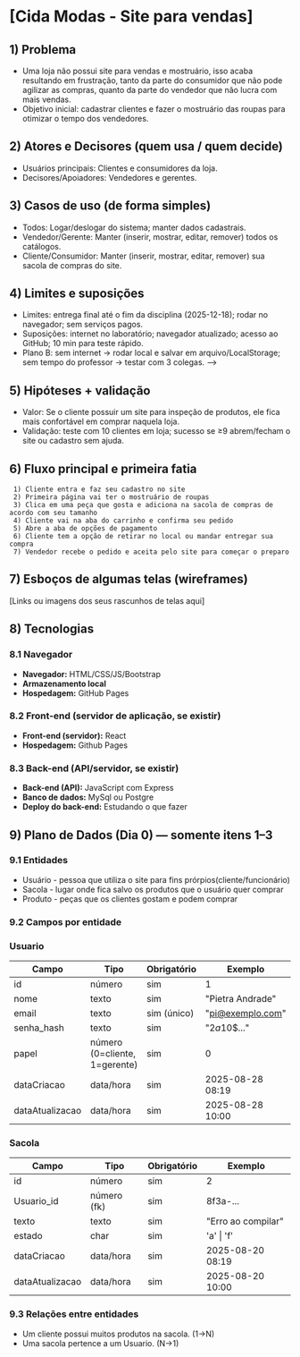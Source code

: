 # [Cida Modas - Site para vendas]

## 1) Problema
- Uma loja não possui site para vendas e mostruário, isso acaba resultando 
   em frustração, tanto da parte do consumidor que não pode agilizar as compras, 
   quanto da parte do vendedor que não lucra com mais vendas.
- Objetivo inicial: cadastrar clientes e fazer o mostruário das roupas para otimizar o tempo dos vendedores.
     

## 2) Atores e Decisores (quem usa / quem decide)
- Usuários principais: Clientes e consumidores da loja.
- Decisores/Apoiadores: Vendedores e gerentes.

## 3) Casos de uso (de forma simples)
- Todos: Logar/deslogar do sistema; manter dados cadastrais.
- Vendedor/Gerente: Manter (inserir, mostrar, editar, remover) todos os catálogos.
- Cliente/Consumidor: Manter (inserir, mostrar, editar, remover) sua sacola de compras do site.

## 4) Limites e suposições
- Limites: entrega final até o fim da disciplina (2025-12-18); rodar no navegador; sem serviços pagos.
- Suposições: internet no laboratório; navegador atualizado; acesso ao GitHub; 10 min para teste rápido.
- Plano B: sem internet → rodar local e salvar em arquivo/LocalStorage; sem tempo do professor → testar com 3 colegas. -->

## 5) Hipóteses + validação
- Valor: Se o cliente possuir um site para inspeção de produtos, ele fica mais confortável em comprar naquela loja.
- Validação: teste com 10 clientes em loja; sucesso se ≥9 abrem/fecham o site ou cadastro sem ajuda.

## 6) Fluxo principal e primeira fatia
     1) Cliente entra e faz seu cadastro no site
     2) Primeira página vai ter o mostruário de roupas
     3) Clica em uma peça que gosta e adiciona na sacola de compras de acordo com seu tamanho
     4) Cliente vai na aba do carrinho e confirma seu pedido
     5) Abre a aba de opções de pagamento
     6) Cliente tem a opção de retirar no local ou mandar entregar sua compra
     7) Vendedor recebe o pedido e aceita pelo site para começar o preparo

## 7) Esboços de algumas telas (wireframes)
<!-- Vale desenho no papel (foto), Figma, Excalidraw, etc. Não precisa ser bonito, precisa ser claro.
     EXEMPLO de telas:
     • Login
     • Lista de chamados (ordem + tempo desde criação)
     • Novo chamado (formulário simples)
     • Painel do professor (atender/encerrar)
     EXEMPLO de imagem:
     ![Wireframe - Lista de chamados](img/wf-lista-chamados.png) -->
[Links ou imagens dos seus rascunhos de telas aqui]

## 8) Tecnologias

### 8.1 Navegador
- **Navegador:** HTML/CSS/JS/Bootstrap  
- **Armazenamento local** 
- **Hospedagem:** GitHub Pages

### 8.2 Front-end (servidor de aplicação, se existir)
- **Front-end (servidor):** React  
- **Hospedagem:** Github Pages

### 8.3 Back-end (API/servidor, se existir)
- **Back-end (API):** JavaScript com Express 
- **Banco de dados:** MySql ou Postgre
- **Deploy do back-end:** Estudando o que fazer

## 9) Plano de Dados (Dia 0) — somente itens 1–3

### 9.1 Entidades
- Usuário - pessoa que utiliza o site para fins prórpios(cliente/funcionário)
- Sacola - lugar onde fica salvo os produtos que o usuário quer comprar
- Produto - peças que os clientes gostam e podem comprar

### 9.2 Campos por entidade

### Usuario
| Campo           | Tipo                          | Obrigatório | Exemplo            |
|-----------------|-------------------------------|-------------|--------------------|
| id              | número                        | sim         | 1                  |
| nome            | texto                         | sim         | "Pietra Andrade"   |
| email           | texto                         | sim (único) | "pi@exemplo.com"   |
| senha_hash      | texto                         | sim         | "$2a$10$..."       |
| papel           | número (0=cliente, 1=gerente) | sim         | 0                  |
| dataCriacao     | data/hora                     | sim         | 2025-08-28 08:19   |
| dataAtualizacao | data/hora                     | sim         | 2025-08-28 10:00   |

### Sacola
| Campo           | Tipo               | Obrigatório | Exemplo                 |
|-----------------|--------------------|-------------|-------------------------|
| id              | número             | sim         | 2                       |
| Usuario_id      | número (fk)        | sim         | 8f3a-...                |
| texto           | texto              | sim         | "Erro ao compilar"      |
| estado          | char               | sim         | 'a' \| 'f'              |
| dataCriacao     | data/hora          | sim         | 2025-08-20 08:19        |
| dataAtualizacao | data/hora          | sim         | 2025-08-20 10:00        |

### 9.3 Relações entre entidades
- Um cliente possui muitos produtos na sacola. (1→N)
- Uma sacola pertence a um Usuario. (N→1)
